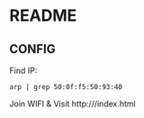 # README

## CONFIG
Find IP:

```
arp | grep 50:0f:f5:50:93:40
```

Join WIFI & Visit http://<IP>/index.html
